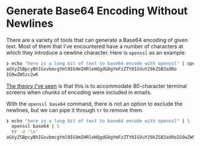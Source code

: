 # Generate Base64 Encoding Without Newlines

There are a variety of tools that can generate a Base64 encoding of given text.
Most of them that I've encountered have a number of characters at which they
introduce a newline character. Here is `openssl` as an example:

```bash
❯ echo "here is a long bit of text to base64 encode with openssl" | openssl base64
aGVyZSBpcyBhIGxvbmcgYml0IG9mIHRleHQgdG8gYmFzZTY0IGVuY29kZSB3aXRo
IG9wZW5zc2wK
```

[The theory I've seen](https://superuser.com/a/1225139) is that this is to
accommodate 80-character terminal screens when chunks of encoding were included
in emails.

With the `openssl base64` command, there is not an option to exclude the
newlines, but we can pipe it through `tr` to remove them.

```bash
❯ echo "here is a long bit of text to base64 encode with openssl" | \
  openssl base64 | \
  tr -d '\n'
aGVyZSBpcyBhIGxvbmcgYml0IG9mIHRleHQgdG8gYmFzZTY0IGVuY29kZSB3aXRoIG9wZW5zc2wK
```

